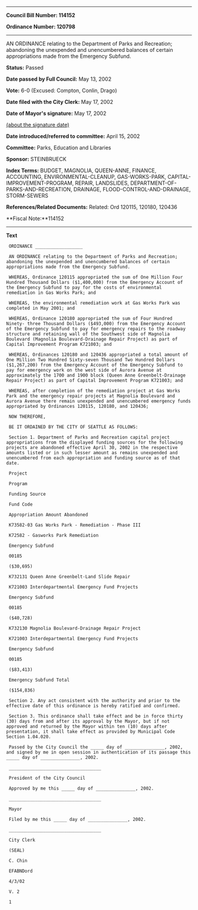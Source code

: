 

********

**Council Bill Number: 114152**
   
**Ordinance Number: 120798**
********

 AN ORDINANCE relating to the Department of Parks and Recreation; abandoning the unexpended and unencumbered balances of certain appropriations made from the Emergency Subfund.

**Status:** Passed
   
**Date passed by Full Council:** May 13, 2002
   
**Vote:** 6-0 (Excused: Compton, Conlin, Drago)
   
**Date filed with the City Clerk:** May 17, 2002
   
**Date of Mayor's signature:** May 17, 2002
   
[(about the signature date)](/~public/approvaldate.htm)
   
   
   
**Date introduced/referred to committee:** April 15, 2002
   
**Committee:** Parks, Education and Libraries
   
**Sponsor:** STEINBRUECK
   
   
**Index Terms:** BUDGET, MAGNOLIA, QUEEN-ANNE, FINANCE, ACCOUNTING, ENVIRONMENTAL-CLEANUP, GAS-WORKS-PARK, CAPITAL-IMPROVEMENT-PROGRAM, REPAIR, LANDSLIDES, DEPARTMENT-OF-PARKS-AND-RECREATION, DRAINAGE, FLOOD-CONTROL-AND-DRAINAGE, STORM-SEWERS

**References/Related Documents:** Related: Ord 120115, 120180, 120436

**Fiscal Note:**114152

********

**Text**
   
```
 ORDINANCE __________________

 AN ORDINANCE relating to the Department of Parks and Recreation; abandoning the unexpended and unencumbered balances of certain appropriations made from the Emergency Subfund.

 WHEREAS, Ordinance 120115 appropriated the sum of One Million Four Hundred Thousand Dollars ($1,400,000) from the Emergency Account of the Emergency Subfund to pay for the costs of environmental remediation in Gas Works Park; and

 WHEREAS, the environmental remediation work at Gas Works Park was completed in May 2001; and

 WHEREAS, Ordinance 120180 appropriated the sum of Four Hundred Ninety- three Thousand Dollars ($493,000) from the Emergency Account of the Emergency Subfund to pay for emergency repairs to the roadway structure and retaining wall of the Southwest side of Magnolia Boulevard (Magnolia Boulevard-Drainage Repair Project) as part of Capital Improvement Program K721003; and

 WHEREAS, Ordinances 120180 and 120436 appropriated a total amount of One Million Two Hundred Sixty-seven Thousand Two Hundred Dollars ($1,267,200) from the Emergency Account of the Emergency Subfund to pay for emergency work on the west side of Aurora Avenue at approximately the 1700 and 1900 block (Queen Anne Greenbelt-Drainage Repair Project) as part of Capital Improvement Program K721003; and

 WHEREAS, after completion of the remediation project at Gas Works Park and the emergency repair projects at Magnolia Boulevard and Aurora Avenue there remain unexpended and unencumbered emergency funds appropriated by Ordinances 120115, 120180, and 120436;

 NOW THEREFORE,

 BE IT ORDAINED BY THE CITY OF SEATTLE AS FOLLOWS:

 Section 1. Department of Parks and Recreation capital project appropriations from the displayed funding sources for the following projects are abandoned effective April 30, 2002 in the respective amounts listed or in such lesser amount as remains unexpended and unencumbered from each appropriation and funding source as of that date.

 Project

 Program

 Funding Source

 Fund Code

 Appropriation Amount Abandoned

 K73582-03 Gas Works Park - Remediation - Phase III

 K72582 - Gasworks Park Remediation

 Emergency Subfund

 00185

 ($30,695)

 K732131 Queen Anne Greenbelt-Land Slide Repair

 K721003 Interdepartmental Emergency Fund Projects

 Emergency Subfund

 00185

 ($40,728)

 K732130 Magnolia Boulevard-Drainage Repair Project

 K721003 Interdepartmental Emergency Fund Projects

 Emergency Subfund

 00185

 ($83,413)

 Emergency Subfund Total

 ($154,836)

 Section 2. Any act consistent with the authority and prior to the effective date of this ordinance is hereby ratified and confirmed.

 Section 3. This ordinance shall take effect and be in force thirty (30) days from and after its approval by the Mayor, but if not approved and returned by the Mayor within ten (10) days after presentation, it shall take effect as provided by Municipal Code Section 1.04.020.

 Passed by the City Council the _____ day of _______________, 2002, and signed by me in open session in authentication of its passage this _____ day of _______________, 2002.

 ___________________________________

 President of the City Council

 Approved by me this _____ day of _______________, 2002.

 ___________________________________

 Mayor

 Filed by me this _____ day of _______________, 2002.

 ___________________________________

 City Clerk

 (SEAL)

 C. Chin

 EFABNDord

 4/3/02

 V. 2

 1

```
